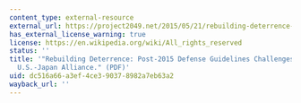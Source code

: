 ```yaml
---
content_type: external-resource
external_url: https://project2049.net/2015/05/21/rebuilding-deterrence-post-2015-defense-guidelines-challenges-facing-the-u-s-japan-alliance/
has_external_license_warning: true
license: https://en.wikipedia.org/wiki/All_rights_reserved
status: ''
title: '"Rebuilding Deterrence: Post-2015 Defense Guidelines Challenges Facing the
  U.S.-Japan Alliance." (PDF)'
uid: dc516a66-a3ef-4ce3-9037-8982a7eb63a2
wayback_url: ''
---
```

